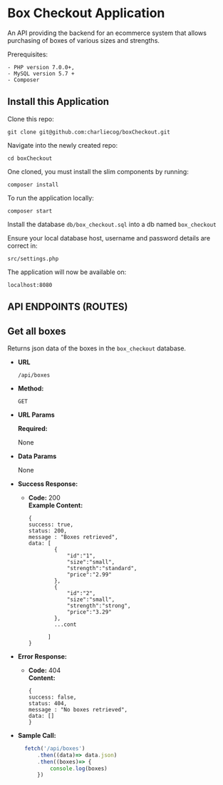 # Box Checkout Application

An API providing the backend for an ecommerce system that allows purchasing of boxes of various sizes and strengths.

Prerequisites:
 
    - PHP version 7.0.0+, 
    - MySQL version 5.7 + 
    - Composer

## Install this Application

Clone this repo:
```
git clone git@github.com:charliecog/boxCheckout.git
```

Navigate into the newly created repo:
```
cd boxCheckout
```

One cloned, you must install the slim components by running:
```
composer install
```

To run the application locally:
```
composer start
```

Install the database ```db/box_checkout.sql``` into a db named ```box_checkout```

Ensure your local database host, username and password details are correct in:
```
src/settings.php
```

The application will now be available on:
```
localhost:8080
```

## API ENDPOINTS (ROUTES)

**Get all boxes**
----
  Returns json data of the boxes in the ```box_checkout``` database.

* **URL**

  `/api/boxes`

* **Method:**

  `GET`
  
*  **URL Params**

   **Required:**
 
	  None

* **Data Params**

  None

* **Success Response:**

  * **Code:** 200 <br />
    **Example Content:** 
    ```
    { 
    success: true,
    status: 200,
    message : "Boxes retrieved",
    data: [
		    {
			    "id":"1",
			    "size":"small",
			    "strength":"standard",
			    "price":"2.99" 
		    },
		    {
			    "id":"2",
			    "size":"small",
			    "strength":"strong",
			    "price":"3.29" 
		    }, 
		    ...cont
		  
		  ] 
    }
    ```
 
* **Error Response:**

  * **Code:** 404  <br />
    **Content:** 
    ```
    { 
    success: false,
    status: 404,
    message : "No boxes retrieved",
    data: [] 
    }
    ```

* **Sample Call:**

  ```javascript
    fetch('/api/boxes')
	    .then((data)=> data.json)
	    .then((boxes)=> {
		    console.log(boxes)
	    })
  ```

